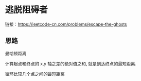 # 逃脱阻碍者

链接：https://leetcode-cn.com/problems/escape-the-ghosts

## 思路

曼哈顿距离

计算起点和终点的 x,y 轴之差的绝对值之和, 就是到达终点的最短距离.

循环比较几个点之间的最短距离
